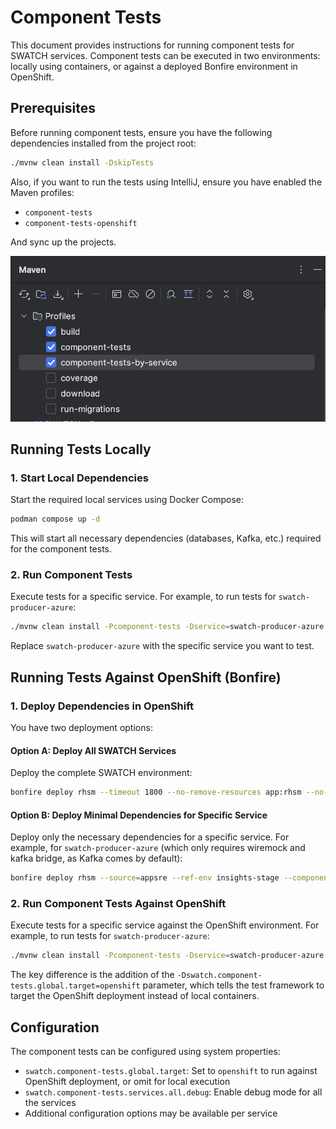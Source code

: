# Component Tests

This document provides instructions for running component tests for SWATCH services. Component tests can be executed in two environments: locally using containers, or against a deployed Bonfire environment in OpenShift.

## Prerequisites

Before running component tests, ensure you have the following dependencies installed from the project root:

```bash
./mvnw clean install -DskipTests
```

Also, if you want to run the tests using IntelliJ, ensure you have enabled the Maven profiles: 
- `component-tests` 
- `component-tests-openshift`

And sync up the projects. 

![Enable Maven profiles in IntelliJ](images/intellj-maven-profiles-component-tests.png)

## Running Tests Locally

### 1. Start Local Dependencies

Start the required local services using Docker Compose:

```bash
podman compose up -d
```

This will start all necessary dependencies (databases, Kafka, etc.) required for the component tests.

### 2. Run Component Tests

Execute tests for a specific service. For example, to run tests for `swatch-producer-azure`:

```bash
./mvnw clean install -Pcomponent-tests -Dservice=swatch-producer-azure
```

Replace `swatch-producer-azure` with the specific service you want to test.

## Running Tests Against OpenShift (Bonfire)

### 1. Deploy Dependencies in OpenShift

You have two deployment options:

#### Option A: Deploy All SWATCH Services

Deploy the complete SWATCH environment:

```bash
bonfire deploy rhsm --timeout 1800 --no-remove-resources app:rhsm --no-remove-resources app:export-service --source=appsre --ref-env insights-stage -d 24h
```

#### Option B: Deploy Minimal Dependencies for Specific Service

Deploy only the necessary dependencies for a specific service. For example, for `swatch-producer-azure` (which only requires wiremock and kafka bridge, as Kafka comes by default):

```bash
bonfire deploy rhsm --source=appsre --ref-env insights-stage --component swatch-producer-azure --remove-dependencies swatch-producer-azure --component wiremock --component swatch-kafka-bridge
```

### 2. Run Component Tests Against OpenShift

Execute tests for a specific service against the OpenShift environment. For example, to run tests for `swatch-producer-azure`:

```bash
./mvnw clean install -Pcomponent-tests -Dservice=swatch-producer-azure -Dswatch.component-tests.global.target=openshift
```

The key difference is the addition of the `-Dswatch.component-tests.global.target=openshift` parameter, which tells the test framework to target the OpenShift deployment instead of local containers.

## Configuration

The component tests can be configured using system properties:

- `swatch.component-tests.global.target`: Set to `openshift` to run against OpenShift deployment, or omit for local execution
- `swatch.component-tests.services.all.debug`: Enable debug mode for all the services
- Additional configuration options may be available per service

